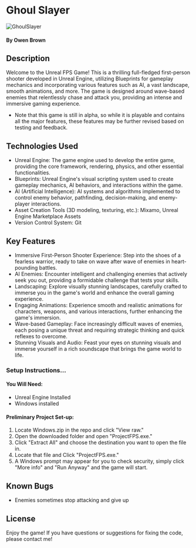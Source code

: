 # Ghoul Slayer

![GhoulSlayer](ZombieFPS.jpg)

#### By Owen Brown

## Description
Welcome to the Unreal FPS Game! This is a thrilling full-fledged first-person shooter developed in Unreal Engine, utilizing Blueprints for gameplay mechanics and incorporating various features such as AI, a vast landscape, smooth animations, and more. The game is designed around wave-based enemies that relentlessly chase and attack you, providing an intense and immersive gaming experience. 

* Note that this game is still in alpha, so while it is playable and contains all the major features, these features may be further revised based on testing and feedback.  

## Technologies Used

* Unreal Engine: The game engine used to develop the entire game, providing the core framework, rendering, physics, and other essential functionalities.
* Blueprints: Unreal Engine's visual scripting system used to create gameplay mechanics, AI behaviors, and interactions within the game.
* AI (Artificial Intelligence): AI systems and algorithms implemented to control enemy behavior, pathfinding, decision-making, and enemy-player interactions.
* Asset Creation Tools (3D modeling, texturing, etc.): Mixamo, Unreal Engine Marketplace Assets
* Version Control System: Git

## Key Features

* Immersive First-Person Shooter Experience: Step into the shoes of a fearless warrior, ready to take on wave after wave of enemies in heart-pounding battles.
* AI Enemies: Encounter intelligent and challenging enemies that actively seek you out, providing a formidable challenge that tests your skills.
* Landscaping: Explore visually stunning landscapes, carefully crafted to immerse you in the game's world and enhance the overall gaming experience.
* Engaging Animations: Experience smooth and realistic animations for characters, weapons, and various interactions, further enhancing the game's immersion.
* Wave-based Gameplay: Face increasingly difficult waves of enemies, each posing a unique threat and requiring strategic thinking and quick reflexes to overcome.
* Stunning Visuals and Audio: Feast your eyes on stunning visuals and immerse yourself in a rich soundscape that brings the game world to life.

### Setup Instructions...

#### You Will Need: 

* Unreal Engine Installed
* Windows installed

#### Preliminary Project Set-up:
1. Locate Windows.zip in the repo and click "View raw."
2. Open the downloaded folder and open "ProjectFPS.exe."
3. Click "Extract All" and choose the destination you want to open the file in.
4. Locate that file and Click "ProjectFPS.exe."
5. A Windows prompt may appear for you to check security, simply click "More info" and "Run Anyway" and the game will start.

## Known Bugs

* Enemies sometimes stop attacking and give up

## License
Enjoy the game! If you have questions or suggestions for fixing the code, please contact me!